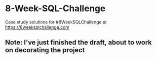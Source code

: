 # 8-Week-SQL-Challenge
Case study solutions for #8WeekSQLChallenge at https://8weeksqlchallenge.com

## Note: I've just finished the draft, about to work on decorating the project 
